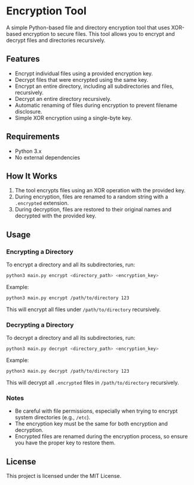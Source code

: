 # Encryption Tool

A simple Python-based file and directory encryption tool that uses XOR-based encryption to secure files. This tool allows you to encrypt and decrypt files and directories recursively.

## Features

- Encrypt individual files using a provided encryption key.
- Decrypt files that were encrypted using the same key.
- Encrypt an entire directory, including all subdirectories and files, recursively.
- Decrypt an entire directory recursively.
- Automatic renaming of files during encryption to prevent filename disclosure.
- Simple XOR encryption using a single-byte key.

## Requirements

- Python 3.x
- No external dependencies

## How It Works

1. The tool encrypts files using an XOR operation with the provided key.
2. During encryption, files are renamed to a random string with a `.encrypted` extension.
3. During decryption, files are restored to their original names and decrypted with the provided key.

## Usage

### Encrypting a Directory

To encrypt a directory and all its subdirectories, run:

```bash
python3 main.py encrypt <directory_path> <encryption_key>
```

Example:

```bash
python3 main.py encrypt /path/to/directory 123
```

This will encrypt all files under `/path/to/directory` recursively.

### Decrypting a Directory

To decrypt a directory and all its subdirectories, run:

```bash
python3 main.py decrypt <directory_path> <encryption_key>
```

Example:

```bash
python3 main.py decrypt /path/to/directory 123
```

This will decrypt all `.encrypted` files in `/path/to/directory` recursively.

### Notes

- Be careful with file permissions, especially when trying to encrypt system directories (e.g., `/etc`).
- The encryption key must be the same for both encryption and decryption.
- Encrypted files are renamed during the encryption process, so ensure you have the proper key to restore them.

## License

This project is licensed under the MIT License.
